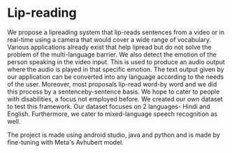 # Lip-reading

We propose a lipreading system that lip-reads sentences from a video or in real-time using a camera that would cover a wide range of
vocabulary. Various applications already exist that help lipread but do not solve the problem of the multi-language barrier.
We also detect the emotion of the person speaking in the video input. This is used to produce an audio output where
the audio is played in that specific emotion. The text output given by our application can be converted into any language
according to the needs of the user. Moreover, most proposals lip-read word-by word and we did this process by a sentenceby-sentence basis. We hope to cater to people with disabilities, a focus not employed before. We created our own dataset to test this framework. Our dataset focuses on 2 languages- Hindi
and English. Furthermore, we cater to mixed-language speech recognition as well.

The project is made using android studio, java and python and is made by fine-tuning with Meta's Avhubert model.
